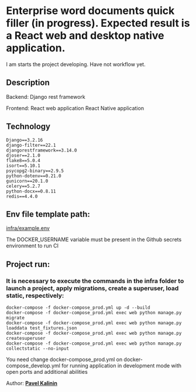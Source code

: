 # Enterprise word documents quick filler (in progress). Expected result is a React web and desktop native application.

I am starts the project developing. Have not workflow yet.


## Description

Backend:
    Django rest framework

Frontend:
    React web application
    React Native application

## Technology

    Django==3.2.16
    django-filter==22.1
    djangorestframework==3.14.0
    djoser==2.1.0
    flake8==5.0.4
    isort==5.10.1
    psycopg2-binary==2.9.5
    python-dotenv==0.21.0
    gunicorn==20.1.0
    celery==5.2.7
    python-docx==0.8.11
    redis==4.4.0

## Env file template path: 

[infra/example.env](./infra/example.env)

The DOCKER_USERNAME variable must be present in the Github secrets environment to run CI

## Project run:

### It is necessary to execute the commands in the infra folder to launch a project, apply migrations, create a superuser, load static, respectively:
    
    docker-compose -f docker-compose_prod.yml up -d --build
    docker-compose -f docker-compose_prod.yml exec web python manage.py migrate
    docker-compose -f docker-compose_prod.yml exec web python manage.py loaddata test_fixtures.json
    docker-compose -f docker-compose_prod.yml exec web python manage.py createsuperuser
    docker-compose -f docker-compose_prod.yml exec web python manage.py collectstatic --no-input

You need change docker-compose_prod.yml on docker-compose_develop.yml for running application in development mode with open ports and additional abilities


Author: [__Pavel Kalinin__](https://github.com/Pavelkalininn)
